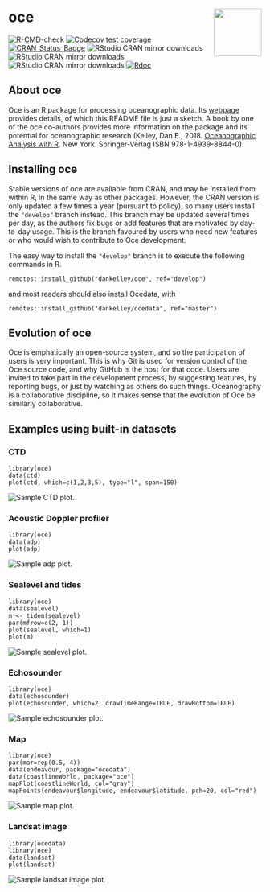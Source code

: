 <!-- README.md is generated from README.Rmd. Please edit that file -->

# oce <img src="man/figures/oce-logo-3.png" align="right" height="95" />

<!-- badges: start -->

[![R-CMD-check](https://github.com/dankelley/oce/workflows/R-CMD-check/badge.svg)](https://github.com/dankelley/oce/actions)
[![Codecov test
coverage](https://codecov.io/gh/dankelley/oce/branch/develop/graph/badge.svg)](https://codecov.io/gh/dankelley/oce?branch=develop)
[![CRAN\_Status\_Badge](https://www.r-pkg.org/badges/version/oce)](https://cran.r-project.org/package=oce)
![RStudio CRAN mirror
downloads](https://cranlogs.r-pkg.org/badges/last-month/oce) ![RStudio
CRAN mirror downloads](https://cranlogs.r-pkg.org/badges/last-week/oce)
![RStudio CRAN mirror
downloads](https://cranlogs.r-pkg.org/badges/last-day/oce)
[![Rdoc](https://www.rdocumentation.org/badges/version/oce)](https://www.rdocumentation.org/packages/oce)
<!-- badges: end -->

## About oce

Oce is an R package for processing oceanographic data. Its
[webpage](https://dankelley.github.io/oce/) provides details, of which
this README file is just a sketch. A book by one of the oce co-authors
provides more information on the package and its potential for
oceanographic research (Kelley, Dan E., 2018. [Oceanographic Analysis
with R](https://www.springer.com/us/book/9781493988426). New York.
Springer-Verlag ISBN 978-1-4939-8844-0).

## Installing oce

Stable versions of oce are available from CRAN, and may be installed
from within R, in the same way as other packages. However, the CRAN
version is only updated a few times a year (pursuant to policy), so many
users install the `"develop"` branch instead. This branch may be updated
several times per day, as the authors fix bugs or add features that are
motivated by day-to-day usage. This is the branch favoured by users who
need new features or who would wish to contribute to Oce development.

The easy way to install the `"develop"` branch is to execute the
following commands in R.

    remotes::install_github("dankelley/oce", ref="develop")

and most readers should also install Ocedata, with

    remotes::install_github("dankelley/ocedata", ref="master")

## Evolution of oce

Oce is emphatically an open-source system, and so the participation of
users is very important. This is why Git is used for version control of
the Oce source code, and why GitHub is the host for that code. Users are
invited to take part in the development process, by suggesting features,
by reporting bugs, or just by watching as others do such things.
Oceanography is a collaborative discipline, so it makes sense that the
evolution of Oce be similarly collaborative.

## Examples using built-in datasets

### CTD

    library(oce)
    data(ctd)
    plot(ctd, which=c(1,2,3,5), type="l", span=150)

![Sample CTD plot.](man/figures/oce-demo-1.png)

### Acoustic Doppler profiler

    library(oce)
    data(adp)
    plot(adp)

![Sample adp plot.](man/figures/oce-demo-2.png)

### Sealevel and tides

    library(oce)
    data(sealevel)
    m <- tidem(sealevel)
    par(mfrow=c(2, 1))
    plot(sealevel, which=1)
    plot(m)

![Sample sealevel plot.](man/figures/oce-demo-3.png)

### Echosounder

    library(oce)
    data(echosounder)
    plot(echosounder, which=2, drawTimeRange=TRUE, drawBottom=TRUE)

![Sample echosounder plot.](man/figures/oce-demo-4.png)

### Map

    library(oce)
    par(mar=rep(0.5, 4))
    data(endeavour, package="ocedata")
    data(coastlineWorld, package="oce")
    mapPlot(coastlineWorld, col="gray")
    mapPoints(endeavour$longitude, endeavour$latitude, pch=20, col="red")

![Sample map plot.](man/figures/oce-demo-5.png)

### Landsat image

    library(ocedata)
    library(oce)
    data(landsat)
    plot(landsat)

![Sample landsat image plot.](man/figures/oce-demo-6.png)

